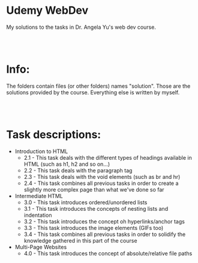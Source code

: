 # Udemy WebDev
My solutions to the tasks in Dr. Angela Yu's web dev course. 

<br/>
<br/>

# Info:
The folders contain files (or other folders) names "solution". Those are the solutions provided by the course. Everything else is written by myself.

<br/>
<br/>

# Task descriptions:
- Introduction to HTML
    - 2.1 - This task deals with the different types of headings available in HTML (such as h1, h2 and so on...)
    - 2.2 - This task deals with the paragraph tag
    - 2.3 - This task deals with the void elements (such as br and hr)
    - 2.4 - This task combines all previous tasks in order to create a slightly more complex page than what we've done so far
- Intermediate HTML
    - 3.0 - This task introduces ordered/unordered lists
    - 3.1 - This task introduces the concepts of nesting lists and indentation
    - 3.2 - This task introduces the concept oh hyperlinks/anchor tags
    - 3.3 - This task introduces the image elements (GIFs too)
    - 3.4 - This task combines all previous tasks in order to solidify the knowledge gathered in this part of the course
- Multi-Page Websites
    - 4.0 - This task introduces the concept of absolute/relative file paths
